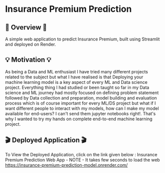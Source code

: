 # Insurance Premium Prediction

## 📝 Overview 📝
A simple web application to predict Insurance Premium, built using Streamlit and deployed on Render.

## 💡 Motivation 💡
As being a Data and ML enthusiast I have tried many different projects related to the subject but what I have realised is that Deploying your machine learning model is a key aspect of every ML and Data science project. Everything thing I had studied or been taught so far in my Data science and ML journey had mostly focused on defining problem statement followed by Data collection and preparation, model building and evaluation process which is of course important for every ML/DS project but what if I want different people to interact with my models, how can I make my model available for end-users? I can't send them jupyter notebooks right!. That's why I wanted to try my hands on complete end-to-end machine learning project.

## 🎬 Deployed Application 🎬

To View the Deployed Application, click on the link given below : Insurance Premium Prediction Web App -
NOTE - It takes few seconds to load the web
https://insurance-premium-prediction-model.onrender.com/

